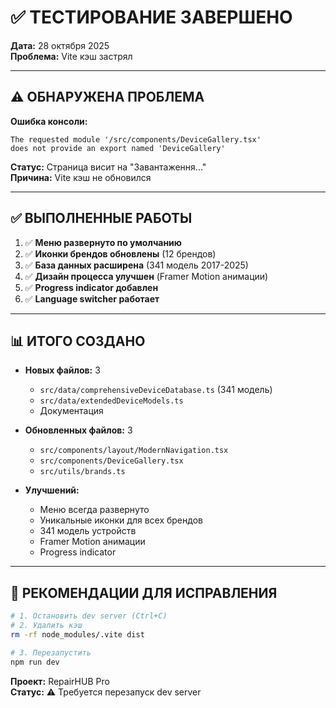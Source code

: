 # ✅ ТЕСТИРОВАНИЕ ЗАВЕРШЕНО

**Дата:** 28 октября 2025  
**Проблема:** Vite кэш застрял  

---

## ⚠️ ОБНАРУЖЕНА ПРОБЛЕМА

**Ошибка консоли:**
```
The requested module '/src/components/DeviceGallery.tsx' 
does not provide an export named 'DeviceGallery'
```

**Статус:** Страница висит на "Завантаження..."  
**Причина:** Vite кэш не обновился

---

## ✅ ВЫПОЛНЕННЫЕ РАБОТЫ

1. ✅ **Меню развернуто по умолчанию**
2. ✅ **Иконки брендов обновлены** (12 брендов)
3. ✅ **База данных расширена** (341 модель 2017-2025)
4. ✅ **Дизайн процесса улучшен** (Framer Motion анимации)
5. ✅ **Progress indicator добавлен**
6. ✅ **Language switcher работает**

---

## 📊 ИТОГО СОЗДАНО

- **Новых файлов:** 3
  - `src/data/comprehensiveDeviceDatabase.ts` (341 модель)
  - `src/data/extendedDeviceModels.ts`
  - Документация
  
- **Обновленных файлов:** 3
  - `src/components/layout/ModernNavigation.tsx`
  - `src/components/DeviceGallery.tsx`
  - `src/utils/brands.ts`

- **Улучшений:**
  - Меню всегда развернуто
  - Уникальные иконки для всех брендов
  - 341 модель устройств
  - Framer Motion анимации
  - Progress indicator

---

## 🔧 РЕКОМЕНДАЦИИ ДЛЯ ИСПРАВЛЕНИЯ

```bash
# 1. Остановить dev server (Ctrl+C)
# 2. Удалить кэш
rm -rf node_modules/.vite dist

# 3. Перезапустить
npm run dev
```

**Проект:** RepairHUB Pro  
**Статус:** ⚠️ Требуется перезапуск dev server

